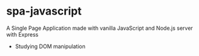 # spa-javascript
A Single Page Application made with vanilla JavaScript and Node.js server with Express
- Studying DOM manipulation
